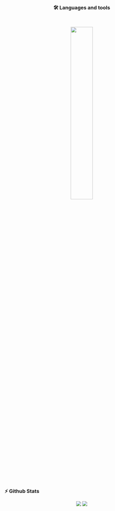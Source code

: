 <div align="center">
      <h3> 🛠 Languages and tools</h3>
      <br>
	<p>
  		<a>
    			<img src="https://skillicons.dev/icons?i=py,java,js,nodejs,react,django,html,css,github,mysql&perline=6" width="38%" height="38%"/>
  		</a>
	</p>
</div>





### :zap: Github Stats

<div align="center">
  <img src="https://github-readme-stats.vercel.app/api?username=ViniTex231&show_icons=true&theme=tokyonight&hide_border=true&locale=en">
  <img src="https://github-readme-stats.vercel.app/api/top-langs/?username=ViniTex231&layout=compact&theme=tokyonight&hide_border=true&locale=en">
</div>
